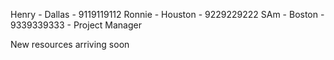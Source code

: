 Henry - Dallas - 9119119112
Ronnie - Houston - 9229229222
SAm - Boston - 9339339333 - Project Manager

New resources arriving soon

